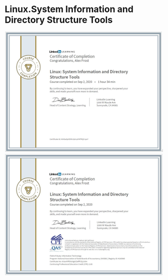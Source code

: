 # Linux.System Information and Directory Structure Tools
![](https://github.com/zuFrost/Linux-System-Information-and-Directory-Structure-Tools/blob/master/Linux.%20System%20Information%20and%20Directory%20Structure%20Tools%20Certificate%20-%20LinkedIn.jpg) <br>
![](https://github.com/zuFrost/Linux-System-Information-and-Directory-Structure-Tools/blob/master/Linux.%20System%20Information%20and%20Directory%20Structure%20Tools%20Certificate%20-%20NASBA.jpg) <br>
